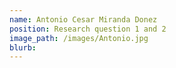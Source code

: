 ```yaml
---
name: Antonio Cesar Miranda Donez
position: Research question 1 and 2
image_path: /images/Antonio.jpg
blurb:  
---
```

